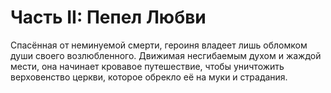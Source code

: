 # Часть II: Пепел Любви

Спасённая от неминуемой смерти, героиня владеет лишь обломком души своего возлюбленного. Движимая несгибаемым духом и жаждой мести, она начинает кровавое путешествие, чтобы уничтожить верховенство церкви, которое обрекло её на муки и страдания.